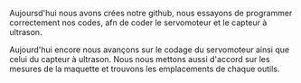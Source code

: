 Aujoursd'hui nous avons crées notre github, 
nous essayons de programmer correctement nos codes, afn de coder le servomoteur et le capteur à ultrason.


Aujourd'hui encore nous avançons sur le codage du servomoteur ainsi que celui du capteur à ultrason. 
Nous nous mettons aussi d'accord sur les mesures de la maquette et trouvons les emplacements de chaque outils.
